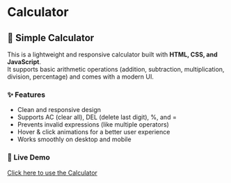 # Calculator
## 🧮 Simple Calculator

This is a lightweight and responsive calculator built with **HTML, CSS, and JavaScript**.  
It supports basic arithmetic operations (addition, subtraction, multiplication, division, percentage) and comes with a modern UI.

### ✨ Features
- Clean and responsive design
- Supports AC (clear all), DEL (delete last digit), %, and =
- Prevents invalid expressions (like multiple operators)
- Hover & click animations for a better user experience
- Works smoothly on desktop and mobile

### 🚀 Live Demo
[Click here to use the Calculator](https://dibyar21.github.io/Calculator/)


